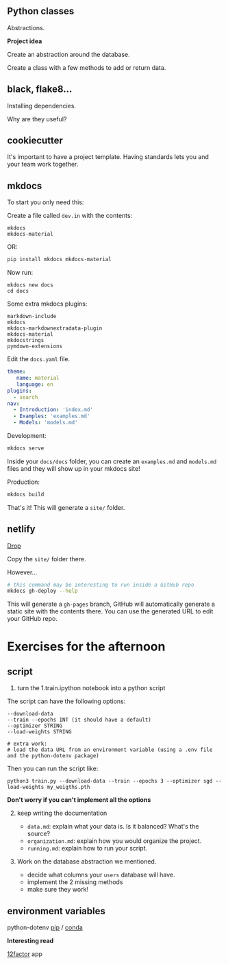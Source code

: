 ## Python classes

Abstractions.

**Project idea**

Create an abstraction around the database.

Create a class with a few methods to add or return data.

## black, flake8...

Installing dependencies.

Why are they useful?

## cookiecutter

It's important to have a project template. Having standards lets you and your team work together.

## mkdocs

To start you only need this:

Create a file called `dev.in` with the contents:

```
mkdocs
mkdocs-material
```

OR:

```bash
pip install mkdocs mkdocs-material
```

Now run:

```
mkdocs new docs
cd docs
```

Some extra mkdocs plugins:

```
markdown-include
mkdocs
mkdocs-markdownextradata-plugin
mkdocs-material
mkdocstrings
pymdown-extensions
```

Edit the `docs.yaml` file.

```yaml
theme:
   name: material
   language: en
plugins:
  - search
nav:
  - Introduction: 'index.md'
  - Examples: 'examples.md'
  - Models: 'models.md'
```

Development:

```bash
mkdocs serve
```

Inside your `docs/docs` folder, you can create an `examples.md` and `models.md` files
and they will show up in your mkdocs site!

Production:

```bash
mkdocs build
```

That's it! This will generate a `site/` folder.

## netlify

[Drop](https://app.netlify.com/drop)

Copy the `site/` folder there.

However...

```bash
# this command may be interesting to run inside a GitHub repo
mkdocs gh-deploy --help
```

This will generate a `gh-pages` branch, GitHub will automatically generate
a static site with the contents there. You can use the generated URL to edit
your GitHub repo.

# Exercises for the afternoon

## script

1. turn the 1.train.ipython notebook into a python script

The script can have the following options:

```
--download-data
--train --epochs INT (it should have a default)
--optimizer STRING
--load-weights STRING
    
# extra work:
# load the data URL from an environment variable (using a .env file and the python-dotenv package)
```

Then you can run the script like:

```
python3 train.py --download-data --train --epochs 3 --optimizer sgd --load-weights my_weigths.pth
```

**Don't worry if you can't implement all the options**

2. keep writing the documentation
    * `data.md`: explain what your data is. Is it balanced? What's the source?
    * `organization.md`: explain how you would organize the project.
    * `running.md`: explain how to run your script.
    
3. Work on the database abstraction we mentioned.
    * decide what columns your `users` database will have.
    * implement the 2 missing methods
    * make sure they work!

## environment variables

python-dotenv [pip](https://pypi.org/project/python-dotenv/) / [conda](https://anaconda.org/conda-forge/python-dotenv)

**Interesting read**

[12factor](https://12factor.net/) app

